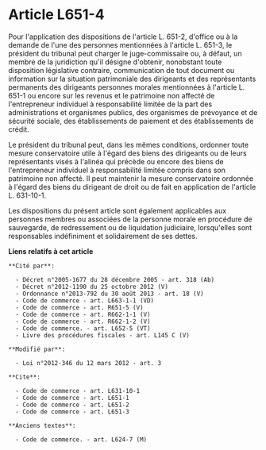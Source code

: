 # Article L651-4

Pour l'application des dispositions de l'article L. 651-2, d'office ou à la demande de l'une des personnes mentionnées à
l'article L. 651-3, le président du tribunal peut charger le juge-commissaire ou, à défaut, un membre de la juridiction qu'il
désigne d'obtenir, nonobstant toute disposition législative contraire, communication de tout document ou information sur la
situation patrimoniale des dirigeants et des représentants permanents des dirigeants personnes morales mentionnées à
l'article L. 651-1 ou encore sur les revenus et le patrimoine non affecté de l'entrepreneur individuel à responsabilité
limitée de la part des administrations et organismes publics, des organismes de prévoyance et de sécurité sociale, des
établissements de paiement et des établissements de crédit. 

Le président du tribunal peut, dans les mêmes conditions, ordonner toute mesure conservatoire utile à l'égard des biens des
dirigeants ou de leurs représentants visés à l'alinéa qui précède ou encore des biens de l'entrepreneur individuel à
responsabilité limitée compris dans son patrimoine non affecté. Il peut maintenir la mesure conservatoire ordonnée à l'égard
des biens du dirigeant de droit ou de fait en application de l'article L. 631-10-1. 

Les dispositions du présent article sont également applicables aux personnes membres ou associées de la personne morale en
procédure de sauvegarde, de redressement ou de liquidation judiciaire, lorsqu'elles sont responsables indéfiniment et
solidairement de ses dettes.

**Liens relatifs à cet article**

	**Cité par**:

	  - Décret n°2005-1677 du 28 décembre 2005 - art. 318 (Ab)
	  - Décret n°2012-1190 du 25 octobre 2012 (V)
	  - Ordonnance n°2013-792 du 30 août 2013 - art. 18 (V)
	  - Code de commerce - art. L663-1-1 (VD)
	  - Code de commerce - art. R651-5 (V)
	  - Code de commerce - art. R662-1-1 (V)
	  - Code de commerce - art. R662-1-2 (V)
	  - Code de commerce. - art. L652-5 (VT)
	  - Livre des procédures fiscales - art. L145 C (V)

	**Modifié par**:

	  - Loi n°2012-346 du 12 mars 2012 - art. 3

	**Cite**:

	  - Code de commerce - art. L631-10-1
	  - Code de commerce - art. L651-1
	  - Code de commerce - art. L651-2
	  - Code de commerce - art. L651-3

	**Anciens textes**:

	  - Code de commerce. - art. L624-7 (M)
